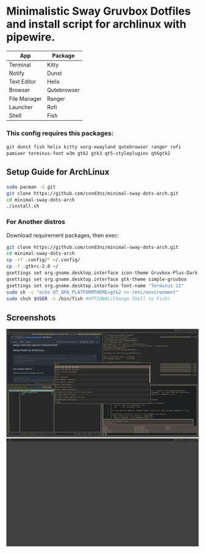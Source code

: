 # Minimalistic Sway Gruvbox Dotfiles and install script for archlinux with pipewire.

|     App     | Package     |
|-------------|-------------|
| Terminal    | Kitty       |
| Notify      | Dunst       |
| Text Editor | Helix       |
| Browser     | Qutebrowser |
| File Manager| Ranger      |
| Launcher    | Rofi        |
| Shell       | Fish        |

### This config requires this packages: 
```git dunst fish helix kitty xorg-xwayland qutebrowser ranger rofi pamixer terminus-font w3m gtk2 gtk3 qt5-styleplugins qt6gtk2```

## Setup Guide for ArchLinux
```sh
sudo pacman -S git
git clone https://github.com/cond3nz/minimal-sway-dots-arch.git
cd minimal-sway-dots-arch
./install.sh
```
### For Another distros
Download requirement packages, then exec:
```sh
git clone https://github.com/cond3nz/minimal-sway-dots-arch.git
cd minimal-sway-dots-arch
cp -rf .config/* ~/.config/
cp -f .gtkrc-2.0 ~/
gsettings set org.gnome.desktop.interface icon-theme Gruvbox-Plus-Dark
gsettings set org.gnome.desktop.interface gtk-theme simple-gruvbox
gsettings set org.gnome.desktop.interface font-name "Terminus 11"
sudo sh -c "echo QT_QPA_PLATFORMTHEME=gtk2 >> /etc/environment"
sudo chsh $USER -s /bin/fish #OPTIONAL(Change Shell to Fish)
```
## Screenshots
![Alt text](screenshot.png)
![Alt text](screenshot1.png)
